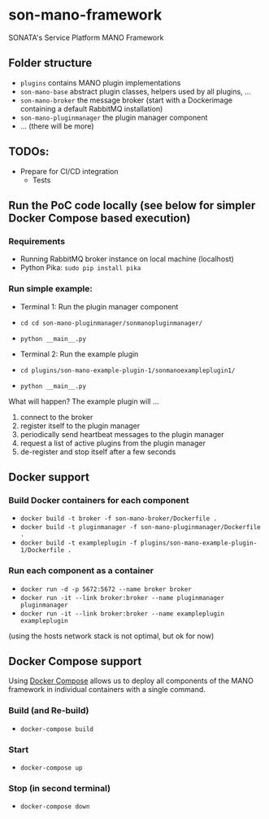# son-mano-framework
SONATA's Service Platform MANO Framework


## Folder structure

* `plugins` contains MANO plugin implementations
* `son-mano-base` abstract plugin classes, helpers used by all plugins, ...
* `son-mano-broker` the message broker (start with a Dockerimage containing a default RabbitMQ installation)
* `son-mano-pluginmanager` the plugin manager component
* ... (there will be more)


## TODOs:
* Prepare for CI/CD integration
    * Tests


## Run the PoC code locally (see below for simpler Docker Compose based execution)

### Requirements
* Running RabbitMQ broker instance on local machine (localhost)
* Python Pika: `sudo pip install pika`

### Run simple example:
* Terminal 1: Run the plugin manager component
 * `cd cd son-mano-pluginmanager/sonmanopluginmanager/`
 * `python __main__.py`


* Terminal 2: Run the example plugin
 * `cd plugins/son-mano-example-plugin-1/sonmanoexampleplugin1/`
 * `python __main__.py`

What will happen? The example plugin will ...

1. connect to the broker
2. register itself to the plugin manager
3. periodically send heartbeat messages to the plugin manager
4. request a list of active plugins from the plugin manager
5. de-register and stop itself after a few seconds

## Docker support
### Build Docker containers for each component

* `docker build -t broker -f son-mano-broker/Dockerfile .`
* `docker build -t pluginmanager -f son-mano-pluginmanager/Dockerfile .`
* `docker build -t exampleplugin -f plugins/son-mano-example-plugin-1/Dockerfile .`

### Run each component as a container

* `docker run -d -p 5672:5672 --name broker broker`
* `docker run -it --link broker:broker --name pluginmanager pluginmanager`
* `docker run -it --link broker:broker --name exampleplugin exampleplugin`


(using the hosts network stack is not optimal, but ok for now)

## Docker Compose support

Using [Docker Compose](https://docs.docker.com/compose/) allows us to deploy all components of the MANO framework in individual containers with a single command.

### Build (and Re-build)

* `docker-compose build`

### Start

* `docker-compose up`

### Stop (in second terminal)

* `docker-compose down`

